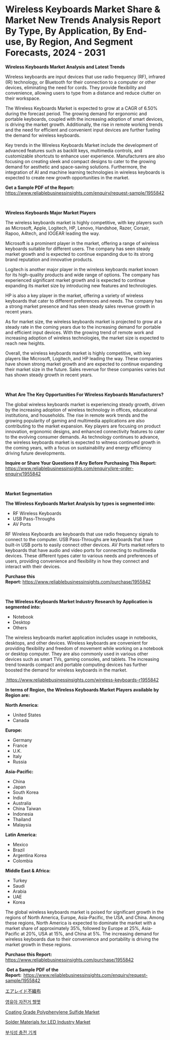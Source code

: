 <p><h1>Wireless Keyboards Market Share & Market New Trends Analysis Report By Type, By Application, By End-use, By Region, And Segment Forecasts, 2024 - 2031</h1></p><p><strong>Wireless Keyboards Market Analysis and Latest Trends</strong></p>
<p><p>Wireless keyboards are input devices that use radio frequency (RF), infrared (IR) technology, or Bluetooth for their connection to a computer or other devices, eliminating the need for cords. They provide flexibility and convenience, allowing users to type from a distance and reduce clutter on their workspace.</p><p>The Wireless Keyboards Market is expected to grow at a CAGR of 6.50% during the forecast period. The growing demand for ergonomic and portable keyboards, coupled with the increasing adoption of smart devices, is driving the market growth. Additionally, the rise in remote working trends and the need for efficient and convenient input devices are further fueling the demand for wireless keyboards.</p><p>Key trends in the Wireless Keyboards Market include the development of advanced features such as backlit keys, multimedia controls, and customizable shortcuts to enhance user experience. Manufacturers are also focusing on creating sleek and compact designs to cater to the growing demand for aesthetic and space-saving solutions. Furthermore, the integration of AI and machine learning technologies in wireless keyboards is expected to create new growth opportunities in the market.</p></p>
<p><strong>Get a Sample PDF of the Report:&nbsp;</strong> <a href="https://www.reliablebusinessinsights.com/enquiry/request-sample/1955842">https://www.reliablebusinessinsights.com/enquiry/request-sample/1955842</a></p>
<p>&nbsp;</p>
<p><strong>Wireless Keyboards Major Market Players</strong></p>
<p><p>The wireless keyboards market is highly competitive, with key players such as Microsoft, Apple, Logitech, HP, Lenovo, Handshoe, Razer, Corsair, Rapoo, A4tech, and IOGEAR leading the way. </p><p>Microsoft is a prominent player in the market, offering a range of wireless keyboards suitable for different users. The company has seen steady market growth and is expected to continue expanding due to its strong brand reputation and innovative products.</p><p>Logitech is another major player in the wireless keyboards market known for its high-quality products and wide range of options. The company has experienced significant market growth and is expected to continue expanding its market size by introducing new features and technologies.</p><p>HP is also a key player in the market, offering a variety of wireless keyboards that cater to different preferences and needs. The company has a strong market presence and has seen steady sales revenue growth in recent years.</p><p>As for market size, the wireless keyboards market is projected to grow at a steady rate in the coming years due to the increasing demand for portable and efficient input devices. With the growing trend of remote work and increasing adoption of wireless technologies, the market size is expected to reach new heights.</p><p>Overall, the wireless keyboards market is highly competitive, with key players like Microsoft, Logitech, and HP leading the way. These companies have shown strong market growth and are expected to continue expanding their market size in the future. Sales revenue for these companies varies but has shown steady growth in recent years.</p></p>
<p>&nbsp;</p>
<p><strong>What Are The Key Opportunities For Wireless Keyboards Manufacturers?</strong></p>
<p><p>The global wireless keyboards market is experiencing steady growth, driven by the increasing adoption of wireless technology in offices, educational institutions, and households. The rise in remote work trends and the growing popularity of gaming and multimedia applications are also contributing to the market expansion. Key players are focusing on product innovation, ergonomic designs, and enhanced connectivity features to cater to the evolving consumer demands. As technology continues to advance, the wireless keyboards market is expected to witness continued growth in the coming years, with a focus on sustainability and energy efficiency driving future developments.</p></p>
<p><strong>Inquire or Share Your Questions If Any Before Purchasing This Report:</strong> <a href="https://www.reliablebusinessinsights.com/enquiry/pre-order-enquiry/1955842">https://www.reliablebusinessinsights.com/enquiry/pre-order-enquiry/1955842</a></p>
<p>&nbsp;</p>
<p><strong>Market Segmentation</strong></p>
<p><strong>The Wireless Keyboards Market Analysis by types is segmented into:</strong></p>
<p><ul><li>RF Wireless Keyboards</li><li>USB Pass-Throughs</li><li>AV Ports</li></ul></p>
<p><p>RF Wireless Keyboards are keyboards that use radio frequency signals to connect to the computer. USB Pass-Throughs are keyboards that have built-in USB ports to easily connect other devices. AV Ports market refers to keyboards that have audio and video ports for connecting to multimedia devices. These different types cater to various needs and preferences of users, providing convenience and flexibility in how they connect and interact with their devices.</p></p>
<p><strong>Purchase this Report:&nbsp;</strong><a href="https://www.reliablebusinessinsights.com/purchase/1955842">https://www.reliablebusinessinsights.com/purchase/1955842</a></p>
<p>&nbsp;</p>
<p><strong>The Wireless Keyboards Market Industry Research by Application is segmented into:</strong></p>
<p><ul><li>Notebook</li><li>Desktop</li><li>Others</li></ul></p>
<p><p>The wireless keyboards market application includes usage in notebooks, desktops, and other devices. Wireless keyboards are convenient for providing flexibility and freedom of movement while working on a notebook or desktop computer. They are also commonly used in various other devices such as smart TVs, gaming consoles, and tablets. The increasing trend towards compact and portable computing devices has further boosted the demand for wireless keyboards in the market.</p></p>
<p><a href="https://www.reliablebusinessinsights.com/wireless-keyboards-r1955842">&nbsp;https://www.reliablebusinessinsights.com/wireless-keyboards-r1955842</a></p>
<p><strong>In terms of Region, the Wireless Keyboards Market Players available by Region are:</strong></p>
<p>
    <p> <strong> North America: </strong>
        <ul>
            <li>United States</li>
            <li>Canada</li>
        </ul>
        </p> 
    <p> <strong> Europe: </strong>
        <ul>
            <li>Germany</li>
            <li>France</li>
            <li>U.K.</li>
            <li>Italy</li>
            <li>Russia</li>
        </ul>
        </p> 
    <p> <strong> Asia-Pacific: </strong>
        <ul>
            <li>China</li>
            <li>Japan</li>
            <li>South Korea</li>
            <li>India</li>
            <li>Australia</li>
            <li>China Taiwan</li>
            <li>Indonesia</li>
            <li>Thailand</li>
            <li>Malaysia</li>
        </ul>
        </p> 
    <p> <strong> Latin America: </strong>
        <ul>
            <li>Mexico</li>
            <li>Brazil</li>
            <li>Argentina Korea</li>
            <li>Colombia</li>
        </ul>
        </p> 
    <p> <strong> Middle East & Africa: </strong>
        <ul>
            <li>Turkey</li>
            <li>Saudi</li>
            <li>Arabia</li>
            <li>UAE</li>
            <li>Korea</li>
        </ul>
    </p>
    </p>
<p><p>The global wireless keyboards market is poised for significant growth in the regions of North America, Europe, Asia-Pacific, the USA, and China. Among these regions, North America is expected to dominate the market with a market share of approximately 35%, followed by Europe at 25%, Asia-Pacific at 20%, USA at 15%, and China at 5%. The increasing demand for wireless keyboards due to their convenience and portability is driving the market growth in these regions.</p></p>
<p><strong>Purchase this Report: </strong><a href="https://www.reliablebusinessinsights.com/purchase/1955842">https://www.reliablebusinessinsights.com/purchase/1955842</a></p>
<p>&nbsp;<strong>Get a Sample PDF of the Report:&nbsp;&nbsp;</strong><a href="https://www.reliablebusinessinsights.com/enquiry/request-sample/1955842">https://www.reliablebusinessinsights.com/enquiry/request-sample/1955842</a></p>
<p><strong></strong></p>
<p><p><a href="https://medium.com/@sandrajerde2015/2024%E5%B9%B4%E3%81%8B%E3%82%892031%E5%B9%B4%E3%81%BE%E3%81%A7%E3%81%AE%E6%9C%9F%E9%96%93%E3%81%AE%E3%82%B0%E3%83%AD%E3%83%BC%E3%83%90%E3%83%AB%E3%81%AA%E3%82%A8%E3%82%A2%E3%83%AC%E3%82%A4%E3%83%89%E4%B8%8D%E7%B9%94%E5%B8%83%E5%B8%82%E5%A0%B4%E3%81%AE%E6%A9%9F%E4%BC%9A%E3%81%A8%E4%BA%88%E6%B8%AC-8840df073d7b">エアレイド不織布</a></p><p><a href="https://medium.com/@koreycrooks2022/%EC%98%81%EC%95%84-%EB%B0%8F-%EC%9C%A0%EC%95%84%EC%9A%A9-%EC%9E%90%EC%A0%84%EA%B1%B0-%ED%97%AC%EB%A9%A7-%EC%8B%9C%EC%9E%A5-%EC%A0%90%EC%9C%A0%EC%9C%A8-%EB%B0%8F-%EC%83%88%EB%A1%9C%EC%9A%B4-%ED%8A%B8%EB%A0%8C%EB%93%9C-%EB%B6%84%EC%84%9D-%EC%9C%A0%ED%98%95-%EC%9D%91%EC%9A%A9-%EC%B5%9C%EC%A2%85-%EC%82%AC%EC%9A%A9-%EB%B0%8F-2024%EB%85%84%EB%B6%80%ED%84%B0-2031%EB%85%84%EA%B9%8C%EC%A7%80%EC%9D%98-%EA%B8%B0%EA%B0%84%EC%97%90-%EB%8C%80%ED%95%9C-%EC%98%88%EC%B8%A1-16914a17fdc0">영유아 자전거 헬멧</a></p><p><a href="https://github.com/lylyparadise/Market-Research-Report-List-3/blob/main/coating-grade-polyphenylene-sulfide-market.md">Coating Grade Polyphenylene Sulfide Market</a></p><p><a href="https://github.com/GroverBarry/Market-Research-Report-List-5/blob/main/solder-materials-for-led-industry-market.md">Solder Materials for LED Industry Market</a></p><p><a href="https://medium.com/@dinty11332244/%EB%B6%80%EC%8B%9D%EC%84%B1-%EC%B6%A9%EC%A0%84%EA%B8%B0-%EC%8B%9C%EC%9E%A5-%EA%B7%9C%EB%AA%A8-%EC%A0%90%EC%9C%A0%EC%9C%A8-%EB%B0%8F-%ED%8A%B8%EB%A0%8C%EB%93%9C-%EB%B6%84%EC%84%9D-%EB%B3%B4%EA%B3%A0%EC%84%9C-%EC%A0%9C%ED%92%88-%EC%98%A4%ED%86%A0%EB%A7%A4%ED%8B%B1-%EB%B0%98%EC%9E%90%EB%8F%99-%EB%B0%8F-%EC%84%B8%EA%B7%B8%EB%A8%BC%ED%8A%B8-%EC%98%88%EC%B8%A1%ED%8F%AC%ED%95%A8-2024-2031-0adaebb7019f">부식성 충전 기계</a></p></p>